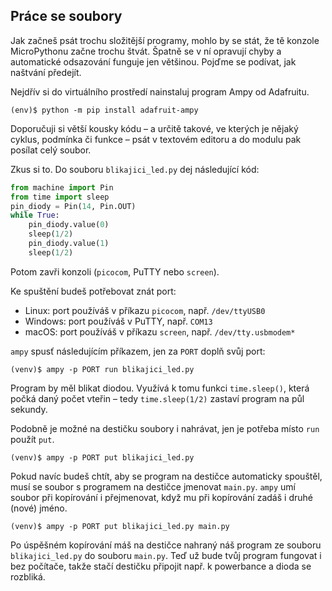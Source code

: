 ## Práce se soubory

Jak začneš psát trochu složitější programy,
mohlo by se stát, že tě konzole MicroPythonu začne trochu štvát.
Špatně se v ní opravují chyby a automatické odsazování funguje jen většinou.
Pojďme se podívat, jak naštvání předejít.

Nejdřív si do virtuálního prostředí nainstaluj program Ampy od Adafruitu.

```console
(env)$ python -m pip install adafruit-ampy
```

Doporučuji si větší kousky kódu – a určitě takové,
ve kterých je nějaký cyklus, podmínka či funkce –
psát v textovém editoru a do modulu pak posílat celý soubor.

Zkus si to. Do souboru `blikajici_led.py` dej následující kód:

```python
from machine import Pin
from time import sleep
pin_diody = Pin(14, Pin.OUT)
while True:
    pin_diody.value(0)
    sleep(1/2)
    pin_diody.value(1)
    sleep(1/2)
```

Potom zavři konzoli (`picocom`, PuTTY nebo `screen`).

Ke spuštění budeš potřebovat znát port:

* Linux: port používáš v příkazu `picocom`, např. `/dev/ttyUSB0`
* Windows: port používáš v PuTTY, např. `COM13`
* macOS: port používáš v příkazu `screen`, např. `/dev/tty.usbmodem*`

`ampy` spusť následujícím příkazem, jen za `PORT` doplň svůj port:

```console
(venv)$ ampy -p PORT run blikajici_led.py
```

Program by měl blikat diodou.
Využívá k tomu funkci `time.sleep()`, která počká daný počet vteřin –
tedy `time.sleep(1/2)` zastaví program na půl sekundy.

Podobně je možné na destičku soubory i nahrávat, jen je potřeba místo
`run` použít `put`.

```console
(venv)$ ampy -p PORT put blikajici_led.py
```

Pokud navíc budeš chtít, aby se program na destičce automaticky spouštěl, musí
se soubor s programem na destičce jmenovat `main.py`. `ampy` umí soubor při
kopírování i přejmenovat, když mu při kopírování zadáš i druhé (nové) jméno.

```console
(venv)$ ampy -p PORT put blikajici_led.py main.py
```

Po úspěšném kopírování máš na destičce nahraný náš program ze souboru
`blikajici_led.py` do souboru `main.py`. Teď už bude tvůj program fungovat
i bez počítače, takže stačí destičku připojit např. k powerbance
a dioda se rozbliká.
